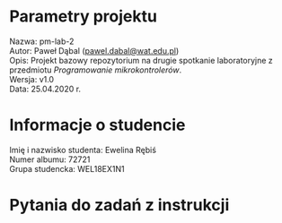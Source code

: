 # Parametry projektu

Nazwa: pm-lab-2  
Autor: Paweł Dąbal (pawel.dabal@wat.edu.pl)  
Opis: Projekt bazowy repozytorium na drugie spotkanie laboratoryjne z przedmiotu _Programowanie mikrokontrolerów_.  
Wersja: v1.0  
Data: 25.04.2020 r.

# Informacje o studencie

Imię i nazwisko studenta: Ewelina Rębiś  
Numer albumu: 72721  
Grupa studencka: WEL18EX1N1

# Pytania do zadań z instrukcji

